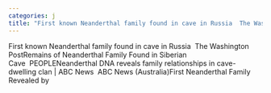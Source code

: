 ```yaml
---
categories: j
title: "First known Neanderthal family found in cave in Russia  The Washington Post"
---
```

First known Neanderthal family found in cave in Russia&nbsp;&nbsp;The Washington PostRemains of Neanderthal Family Found in Siberian Cave&nbsp;&nbsp;PEOPLENeanderthal DNA reveals family relationships in cave-dwelling clan | ABC News&nbsp;&nbsp;ABC News (Australia)First Neanderthal Family Revealed by